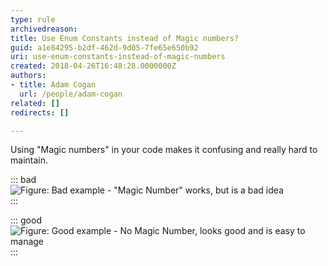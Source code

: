 ```yaml
---
type: rule
archivedreason: 
title: Use Enum Constants instead of Magic numbers?
guid: a1e84295-b2df-462d-9d05-7fe65e650b92
uri: use-enum-constants-instead-of-magic-numbers
created: 2018-04-26T16:48:28.0000000Z
authors:
- title: Adam Cogan
  url: /people/adam-cogan
related: []
redirects: []

---
```


Using "Magic numbers" in your code makes it confusing and really hard to maintain.

<!--endintro-->


::: bad  
![Figure: Bad example - "Magic Number" works, but is a bad idea](MagicNumberBad.jpg)  
:::


::: good  
![Figure: Good example - No Magic Number, looks good and is easy to manage](MagicNumberGood.jpg)  
:::
